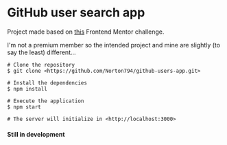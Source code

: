# GitHub user search app

Project made based on [this](https://www.frontendmentor.io/challenges/github-user-search-app-Q09YOgaH6) Frontend Mentor challenge.

I'm not a premium member so the intended project and mine are slightly (to say the least) different...

```
# Clone the repository
$ git clone <https://github.com/Norton794/github-users-app.git>

# Install the dependencies
$ npm install

# Execute the application
$ npm start

# The server will initialize in <http://localhost:3000> 
```

#### Still in development
